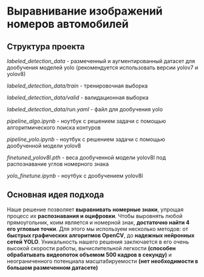 # Выравнивание изображений номеров автомобилей

## Структура проекта
_labeled_detection_data_ - размеченный и аугментированный датасет для дообучения моделей yolo (рекомендуется использовать версии yolov7 и yolov8) 

_labeled_detection_data/train_ - тренировочная выборка

_labeled_detection_data/valid_ - валидационная выборка

_labeled_detection_data/run.yaml_ - файл для дообучения yolo

_pipeline_algo.ipynb_ - ноутбук с решением задачи с помощью алгоритмического поиска контуров

_pipeline_yolo.ipynb_ - ноутбук с решением задачи с помощью дообученной модели yolov8

_finetuned_yolov8l.pth_ - веса дообученной модели yolov8l под распознавание углов номерного знака

_yolo_finetune.ipynb_ - ноутбук с дообучением yolov8l

## Основная идея подхода
Наше решение позволяет __выравнивать номерные знаки__, упрощая процесс их __распознавания и оцифровки__.
Чтобы выровнять любой прямоугольник, коим является и номерной знак, __достаточно найти 4 его угловые точки__. Для этого мы используем несколько методов: от __быстрых графических алгоритмов OpenCV__, до __надежных нейронных сетей YOLO__. 
Уникальность нашего решения заключается в его очень высокой скорости работы, вычислительной легкости __(способен обрабатывать видеопоток объемом 500 кадров в секунду)__ и неограниченного потенциала масштабируемости __(нет необходимости в большом размеченном датасете)__

